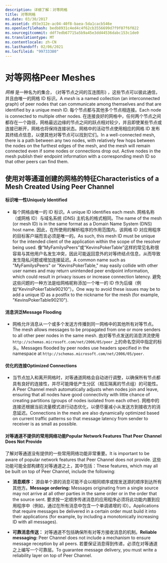 ```yaml
---
description: 详细了解：对等网格
title: 对等网格
ms.date: 03/30/2017
ms.assetid: d93e312e-ac04-40f8-baea-5da1cacb546e
ms.openlocfilehash: bedb8931c4ed4c4f62cb3556699d7f9f07f6f022
ms.sourcegitcommit: ddf7edb67715a5b9a45e3dd44536dabc153c1de0
ms.translationtype: MT
ms.contentlocale: zh-CN
ms.lasthandoff: 02/06/2021
ms.locfileid: "99733380"
---
```

# <a name="peer-meshes"></a><span data-ttu-id="d0b56-103">对等网格</span><span class="sxs-lookup"><span data-stu-id="d0b56-103">Peer Meshes</span></span>

<span data-ttu-id="d0b56-104">*网格* 是一种名为的集合， (对等节点之间的互连图形) ，这些节点可以彼此通信，并且由唯一的网格 ID 标识。</span><span class="sxs-lookup"><span data-stu-id="d0b56-104">A *mesh* is a named collection (an interconnected graph) of peer nodes that can communicate among themselves and that are identified by a unique mesh ID.</span></span> <span data-ttu-id="d0b56-105">每个节点都与其他多个节点相连接。</span><span class="sxs-lookup"><span data-stu-id="d0b56-105">Each node is connected to multiple other nodes.</span></span> <span data-ttu-id="d0b56-106">在连接良好的网格中，任何两个节点之间都存在一个路径，网格最远边缘的节点之间的跃点相对较少，并且即使某些节点或连接已断开，网格也将保持连接状态。网格中的活动节点使用相应的网格 ID 发布其终结点信息，以便其他对等节点可以找到它们。</span><span class="sxs-lookup"><span data-stu-id="d0b56-106">In a well-connected mesh, there is a path between any two nodes, with relatively few hops between the nodes on the furthest edges of the mesh, and the mesh will remain connected even if some nodes or connections drop out. Active nodes in the mesh publish their endpoint information with a corresponding mesh ID so that other peers can find them.</span></span>  
  
## <a name="characteristics-of-a-mesh-created-using-peer-channel"></a><span data-ttu-id="d0b56-107">使用对等通道创建的网格的特征</span><span class="sxs-lookup"><span data-stu-id="d0b56-107">Characteristics of a Mesh Created Using Peer Channel</span></span>  
  
#### <a name="uniquely-identified"></a><span data-ttu-id="d0b56-108">标识唯一性</span><span class="sxs-lookup"><span data-stu-id="d0b56-108">Uniquely Identified</span></span>  
  
- <span data-ttu-id="d0b56-109">每个网格由唯一的 ID 标识。</span><span class="sxs-lookup"><span data-stu-id="d0b56-109">A unique ID identifies each mesh.</span></span> <span data-ttu-id="d0b56-110">网格名称（或网格 ID）与域名系统 (DNS) 主机名的格式相同。</span><span class="sxs-lookup"><span data-stu-id="d0b56-110">The name of the mesh (or mesh ID) is in the same format as a Domain Name System (DNS) host name.</span></span> <span data-ttu-id="d0b56-111">因此，在所使用的解析程序的作用范围内，该网格 ID 对应用程序的目标客户端而言必须是唯一的。</span><span class="sxs-lookup"><span data-stu-id="d0b56-111">As such, this mesh ID must be unique for the intended client of the application within the scope of the resolver being used.</span></span> <span data-ttu-id="d0b56-112">像“MyFamilysPeers”或“KevinsPokerTable”这样的常见名称很容易与其他用户名发生冲突，因此可能返回意外的对等终结点信息，从而导致发生隐私问题或增加连接延迟。</span><span class="sxs-lookup"><span data-stu-id="d0b56-112">A common name such as "MyFamilysPeers" or "KevinsPokerTable," may easily collide with other user names and may return unintended peer endpoint information, which could result in privacy issues or increase connection latency.</span></span> <span data-ttu-id="d0b56-113">避免这些问题的一种方法是给网格昵称添加一个唯一的 ID 作为后缀（例如“KevinsPokerTable90210”）。</span><span class="sxs-lookup"><span data-stu-id="d0b56-113">One way to avoid these issues may be to add a unique ID as a postfix to the nickname for the mesh (for example, "KevinsPokerTable90210").</span></span>  
  
#### <a name="message-flooding"></a><span data-ttu-id="d0b56-114">消息洪泛</span><span class="sxs-lookup"><span data-stu-id="d0b56-114">Message Flooding</span></span>  
  
- <span data-ttu-id="d0b56-115">网格允许消息从一个或多个发送方传播到同一网格中的其他所有对等节点。</span><span class="sxs-lookup"><span data-stu-id="d0b56-115">The mesh allows messages to be propagated from one or more senders to all other peer nodes in the same mesh.</span></span> <span data-ttu-id="d0b56-116">由对等节点发送的消息洪流使用 `http://schemas.microsoft.com/net/2006/05/peer` 上的命名空间中指定的标头。</span><span class="sxs-lookup"><span data-stu-id="d0b56-116">Messages flooded by peer nodes use headers specified in the namespace at `http://schemas.microsoft.com/net/2006/05/peer`.</span></span>  
  
#### <a name="optimized-connections"></a><span data-ttu-id="d0b56-117">优化的连接</span><span class="sxs-lookup"><span data-stu-id="d0b56-117">Optimized Connections</span></span>  
  
- <span data-ttu-id="d0b56-118">当节点加入和离开网格时，对等通道网格会自动进行调整，以确保所有节点都具有良好的连接性，并尽可能降低产生分区（相互隔离的节点组）的可能性。</span><span class="sxs-lookup"><span data-stu-id="d0b56-118">A Peer Channel mesh automatically adjusts when nodes join and leave, ensuring that all nodes have good connectivity with little chance of creating partitions (groups of nodes isolated from each other).</span></span> <span data-ttu-id="d0b56-119">网格中的连接还根据当前流量模式进行动态优化，以便尽量减小从发送方到接收方的消息延迟。</span><span class="sxs-lookup"><span data-stu-id="d0b56-119">Connections in the mesh are also dynamically optimized based on current traffic patterns so that message latency from sender to receiver is as small as possible.</span></span>  
  
#### <a name="popular-network-features-that-peer-channel-does-not-provide"></a><span data-ttu-id="d0b56-120">对等通道不提供的常用网络功能</span><span class="sxs-lookup"><span data-stu-id="d0b56-120">Popular Network Features That Peer Channel Does Not Provide</span></span>  

 <span data-ttu-id="d0b56-121">了解对等通道没有提供的一些常用网络功能非常重要。</span><span class="sxs-lookup"><span data-stu-id="d0b56-121">It is important to be aware of popular network features that Peer Channel does not provide.</span></span> <span data-ttu-id="d0b56-122">这些功能可能全部构建在对等通道之上，其中包括：</span><span class="sxs-lookup"><span data-stu-id="d0b56-122">These features, which may all be built on top of Peer Channel, include the following:</span></span>  
  
- <span data-ttu-id="d0b56-123">**消息顺序：** 源自单个源的消息可能不会以相同顺序或按发送源的顺序到达所有其他方。</span><span class="sxs-lookup"><span data-stu-id="d0b56-123">**Message ordering:** Messages originating from a single source may not arrive at all other parties in the same order or in the order that the source sent.</span></span> <span data-ttu-id="d0b56-124">要求按一定顺序传递消息的应用程序必须将此功能内置到应用程序中（例如，通过在所有消息中包含一个单调递增的 ID）。</span><span class="sxs-lookup"><span data-stu-id="d0b56-124">Applications that require messages be delivered in a certain order must build it into their applications (for example, by including a monotonically increasing ID with all messages).</span></span>  
  
- <span data-ttu-id="d0b56-125">**可靠消息传送：** 对等通道不包括确保所有对等方接收消息的机制。</span><span class="sxs-lookup"><span data-stu-id="d0b56-125">**Reliable messaging:** Peer Channel does not include a mechanism to ensure message reception by all peers.</span></span> <span data-ttu-id="d0b56-126">若要保证消息得到传递，必须在对等通道之上编写一个可靠层。</span><span class="sxs-lookup"><span data-stu-id="d0b56-126">To guarantee message delivery, you must write a reliability layer on top of Peer Channel.</span></span>
